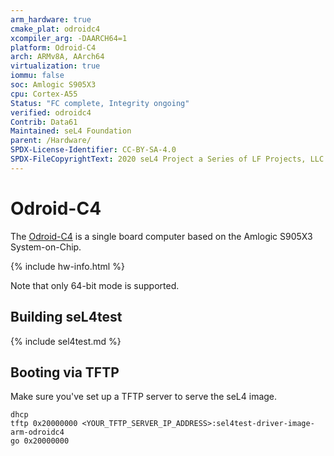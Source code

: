 ```yaml
---
arm_hardware: true
cmake_plat: odroidc4
xcompiler_arg: -DAARCH64=1
platform: Odroid-C4
arch: ARMv8A, AArch64
virtualization: true
iommu: false
soc: Amlogic S905X3
cpu: Cortex-A55
Status: "FC complete, Integrity ongoing"
verified: odroidc4
Contrib: Data61
Maintained: seL4 Foundation
parent: /Hardware/
SPDX-License-Identifier: CC-BY-SA-4.0
SPDX-FileCopyrightText: 2020 seL4 Project a Series of LF Projects, LLC.
---
```


# Odroid-C4

The [Odroid-C4](https://wiki.odroid.com/odroid-c4/odroid-c4) is a single board
computer based on the Amlogic S905X3 System-on-Chip.

{% include hw-info.html %}

Note that only 64-bit mode is supported.

## Building seL4test

{% include sel4test.md %}

## Booting via TFTP

Make sure you've set up a TFTP server to serve the seL4 image.

```
dhcp
tftp 0x20000000 <YOUR_TFTP_SERVER_IP_ADDRESS>:sel4test-driver-image-arm-odroidc4
go 0x20000000
```
